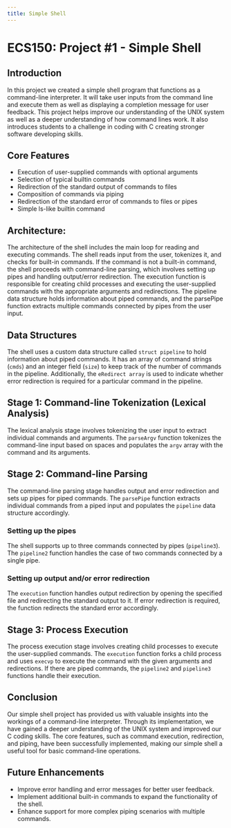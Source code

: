 ```yaml
---
title: Simple Shell
---
```


# ECS150: Project #1 - Simple Shell

## Introduction
In this project we created a simple shell program that functions as a command-line interpreter. It will take user inputs from the command line and execute them as well as displaying a completion message for user feedback. This project helps improve our understanding of the UNIX system as well as a deeper understanding of how command lines work. It also introduces students to a challenge in coding with C creating stronger software developing skills.


## Core Features
- Execution of user-supplied commands with optional arguments
- Selection of typical builtin commands
- Redirection of the standard output of commands to files
- Composition of commands via piping
- Redirection of the standard error of commands to files or pipes
- Simple ls-like builtin command
  
## Architecture: 
The architecture of the shell includes the main loop for reading and executing commands. The shell reads input from the user, tokenizes it, and checks for built-in commands. If the command is not a built-in command, the shell proceeds with command-line parsing, which involves setting up pipes and handling output/error redirection. The execution function is responsible for creating child processes and executing the user-supplied commands with the appropriate arguments and redirections. The pipeline data structure holds information about piped commands, and the parsePipe function extracts multiple commands connected by pipes from the user input.

## Data Structures

The shell uses a custom data structure called `struct pipeline` to hold information about piped commands. It has an array of command strings (`cmds`) and an integer field (`size`) to keep track of the number of commands in the pipeline. Additionally, the `eRedirect array` is used to indicate whether error redirection is required for a particular command in the pipeline.

## Stage 1: Command-line Tokenization (Lexical Analysis)

The lexical analysis stage involves tokenizing the user input to extract individual commands and arguments. The `parseArgv` function tokenizes the command-line input based on spaces and populates the `argv` array with the command and its arguments.

## Stage 2: Command-line Parsing
The command-line parsing stage handles output and error redirection and sets up pipes for piped commands. The `parsePipe` function extracts individual commands from a piped input and populates the `pipeline` data structure accordingly.

### Setting up the pipes

The shell supports up to three commands connected by pipes (`pipeline3`). The `pipeline2` function handles the case of two commands connected by a single pipe.

### Setting up output and/or error redirection

The `execution` function handles output redirection by opening the specified file and redirecting the standard output to it. If error redirection is required, the function redirects the standard error accordingly.

## Stage 3: Process Execution

The process execution stage involves creating child processes to execute the user-supplied commands. The `execution` function forks a child process and uses `execvp` to execute the command with the given arguments and redirections. If there are piped commands, the `pipeline2` and `pipeline3` functions handle their execution.

## Conclusion

Our simple shell project has provided us with valuable insights into the workings of a command-line interpreter. Through its implementation, we have gained a deeper understanding of the UNIX system and improved our C coding skills. The core features, such as command execution, redirection, and piping, have been successfully implemented, making our simple shell a useful tool for basic command-line operations.

## Future Enhancements
- Improve error handling and error messages for better user feedback.
- Implement additional built-in commands to expand the functionality of the shell.
- Enhance support for more complex piping scenarios with multiple commands.